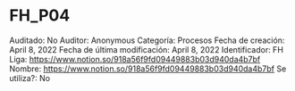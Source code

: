 # FH_P04

Auditado: No
Auditor: Anonymous
Categoría: Procesos
Fecha de creación: April 8, 2022
Fecha de última modificación: April 8, 2022
Identificador: FH
Liga: https://www.notion.so/918a56f9fd09449883b03d940da4b7bf 
Nombre: https://www.notion.so/918a56f9fd09449883b03d940da4b7bf 
Se utiliza?: No